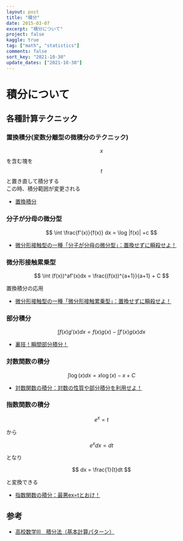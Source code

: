 ```yaml
---
layout: post
title: "積分"
date: 2015-03-07
excerpt: "積分について"
project: false
kaggle: true
tag: ["math", "statistics"]
comments: false
sort_key: "2021-10-30"
update_dates: ["2021-10-30"]
---
```


# 積分について

## 各種計算テクニック

### 置換積分(変数分離型の微積分のテクニック)

$$x$$を含む塊を$$t$$と置き直して積分する  
この時、積分範囲が変更される  

 - [置換積分](https://examist.jp/mathematics/integration/tikansekibun/)

### 分子が分母の微分型

$$
\int \frac{f'(x)}{f(x)} dx = \log |f(x)| +c
$$

 - [微分形接触型の一種「分子が分母の微分型」：置換せずに瞬殺せよ！](https://examist.jp/mathematics/integration/bunsibunbobibun/)

### 微分形接触累乗型

$$
\int (f(x))^af'(x)dx = \frac{(f(x))^{a+1}}{a+1} + C
$$

置換積分の応用
 
 - [微分形接触型の一種「微分形接触累乗型」：置換せずに瞬殺せよ！](https://examist.jp/mathematics/integration/bibunkeiruijyou/)

### 部分積分

$$
\int f(x)g'(x)dx=f(x)g(x)-\int f'(x)g(x)dx
$$

 - [裏技！瞬間部分積分！](https://examist.jp/mathematics/integration/syunkanbubunsekibun/)

### 対数関数の積分

$$
\int \log(x) dx = x \log(x) - x +C
$$
 
 - [対数関数の積分：対数の性質や部分積分を利用せよ！](https://examist.jp/mathematics/integration/log-sekibun/)

### 指数関数の積分

$$
e^x = t
$$

から

$$
e^x dx = dt
$$

となり

$$
dx = \frac{1}{t}dt
$$

と変換できる

 - [指数関数の積分：最悪ex=tとおけ！](https://examist.jp/mathematics/integration/exp-sekibun/)


## 参考
 - [高校数学Ⅲ　積分法（基本計算パターン）](https://examist.jp/category/mathematics/integration/)
